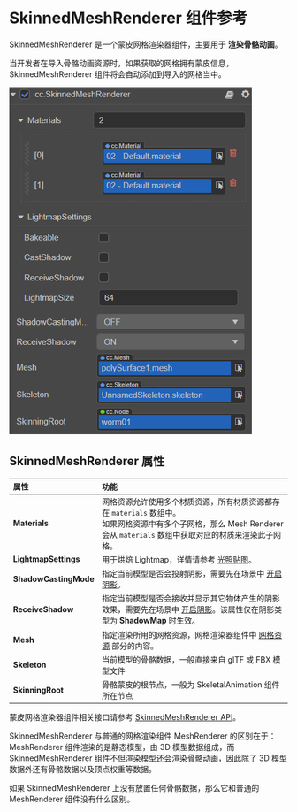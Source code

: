 # SkinnedMeshRenderer 组件参考

SkinnedMeshRenderer 是一个蒙皮网格渲染器组件，主要用于 **渲染骨骼动画**。

当开发者在导入骨骼动画资源时，如果获取的网格拥有蒙皮信息，SkinnedMeshRenderer 组件将会自动添加到导入的网格当中。

![skinnerMeshInspector](./skeletal-skinnedMeshRenderer/skinnerMeshInspector.png)

## SkinnedMeshRenderer 属性

| 属性 | 功能 |
| :--- | :--- |
| **Materials** | 网格资源允许使用多个材质资源，所有材质资源都存在 `materials` 数组中。<br>如果网格资源中有多个子网格，那么 Mesh Renderer 会从 `materials` 数组中获取对应的材质来渲染此子网格。 |
| **LightmapSettings** | 用于烘焙 Lightmap，详情请参考 [光照贴图](../../concepts/scene/light/lightmap.md)。 |
| **ShadowCastingMode** | 指定当前模型是否会投射阴影，需要先在场景中 [开启阴影](../../concepts/scene/light/shadow.md#%E5%BC%80%E5%90%AF%E9%98%B4%E5%BD%B1)。 |
| **ReceiveShadow** | 指定当前模型是否会接收并显示其它物体产生的阴影效果，需要先在场景中 [开启阴影](../../concepts/scene/light/shadow.md#%E5%BC%80%E5%90%AF%E9%98%B4%E5%BD%B1)。该属性仅在阴影类型为 **ShadowMap** 时生效。 |
| **Mesh** | 指定渲染所用的网格资源，网格渲染器组件中 [网格资源](./model-component.md#%E7%BD%91%E6%A0%BC%E8%B5%84%E6%BA%90) 部分的内容。 |
| **Skeleton** |当前模型的骨骼数据，一般直接来自 glTF 或 FBX 模型文件|
| **SkinningRoot** |骨骼蒙皮的根节点，一般为 SkeletalAnimation 组件所在节点  |

蒙皮网格渲染器组件相关接口请参考 [SkinnedMeshRenderer API](__APIDOC__/zh/#/docs/3.4/zh/3d/Class/SkinnedMeshRenderer)。

SkinnedMeshRenderer 与普通的网格渲染组件 MeshRenderer 的区别在于：MeshRenderer 组件渲染的是静态模型，由 3D 模型数据组成，而 SkinnedMeshRenderer 组件不但渲染模型还会渲染骨骼动画，因此除了 3D 模型数据外还有骨骼数据以及顶点权重等数据。

如果 SkinnedMeshRenderer 上没有放置任何骨骼数据，那么它和普通的 MeshRenderer 组件没有什么区别。
